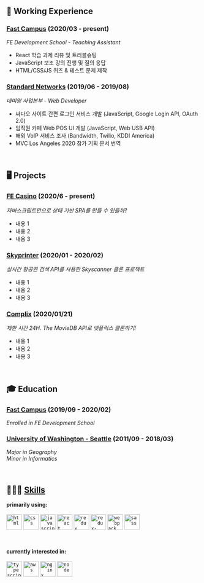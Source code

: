 <!--
### Hi there 👋

**smilejin92/smilejin92** is a ✨ _special_ ✨ repository because its `README.md` (this file) appears on your GitHub profile.

Here are some ideas to get you started:

- 🔭 I’m currently working on ...
- 🌱 I’m currently learning ...
- 👯 I’m looking to collaborate on ...
- 🤔 I’m looking for help with ...
- 💬 Ask me about ...
- 📫 How to reach me: ...
- 😄 Pronouns: ...
- ⚡ Fun fact: ...

👨🏻‍💻 FE Web Developer
✅ React JS
✅ JavaScript (ES6+)
✅ Semantic HTML
✅ Responsive CSS
✅ Webpack

-->

## 💼 Working Experience
### [Fast Campus](https://fastcampus.co.kr/) (2020/03 - present)
*FE Development School - Teaching Assistant*

* React 학습 과제 리뷰 및 트러블슈팅
* JavaScript 보조 강의 진행 및 질의 응답
* HTML/CSS/JS 퀴즈 & 테스트 문제 제작

### [Standard Networks](http://www.standardnetworks.co.kr/customer/onapp/main.vw) (2019/06 - 2019/08)
*네띠앙 사업본부 - Web Developer*

* 싸다오 사이트 간편 로그인 서비스 개발 (JavaScript, Google Login API, OAuth 2.0)
* 임직원 카페 Web POS UI 개발 (JavaScript, Web USB API)
* 해외 VoIP 서비스 조사 (Bandwidth, Twilio, KDDI America)
* MVC Los Angeles 2020 참가 기획 문서 번역

&nbsp;  

## 🖥 Projects
### [FE Casino](https://github.com/smilejin92/frontend-casino/tree/develop) (2020/6 - present)
*자바스크립트만으로 상태 기반 SPA를 만들 수 있을까?*

* 내용 1
* 내용 2
* 내용 3

### [Skyprinter](https://github.com/smilejin92/skyprinter) (2020/01 - 2020/02)
*실시간 항공권 검색 API를 사용한 Skyscanner 클론 프로젝트*

* 내용 1
* 내용 2
* 내용 3

### [Complix](https://github.com/smilejin92/Complix) (2020/01/21)
*제한 시간 24H. The MovieDB API로 넷플릭스 클론하기!*

* 내용 1
* 내용 2
* 내용 3

&nbsp;  

## 🎓 Education
### [Fast Campus](https://fastcampus.co.kr/) (2019/09 - 2020/02)
*Enrolled in FE Development School*

### [University of Washington - Seattle](https://www.washington.edu/) (2011/09 - 2018/03)
*Major in Geography*<br/>
*Minor in Informatics*

&nbsp;  

## 👨🏻‍💻 [Skills](https://github.com/smilejin92/TIL)
**primarily using:**<br/><br/>
<code><img height="40" alt="html" src="https://user-images.githubusercontent.com/37237125/89312669-801b0a80-d6b2-11ea-97cb-ceb59306e01b.png"></code>
<code><img height="40" alt="css" src="https://user-images.githubusercontent.com/32444914/92751856-58127b80-f3c3-11ea-9d8e-7122456c9a8f.png"></code>
<code><img height="40" alt="javascript" src="https://user-images.githubusercontent.com/32444914/92752157-a293f800-f3c3-11ea-976f-126137b09e96.png"></code>
<code><img height="40" alt="react" src="https://user-images.githubusercontent.com/32444914/92752344-d111d300-f3c3-11ea-9309-7c7cd203eba7.png"></code>
<code><img height="40" alt="redux" src="https://user-images.githubusercontent.com/32444914/92752513-f43c8280-f3c3-11ea-82f2-9f7cc1ace820.png"></code>
<code><img height="40" alt="redux-saga" src="https://user-images.githubusercontent.com/32444914/92753423-d6235200-f3c4-11ea-809d-3be137429419.png"></code>
<code><img height="40" alt="webpack" src="https://user-images.githubusercontent.com/32444914/92752731-25b54e00-f3c4-11ea-8a1a-00daf1347abe.png"></code>
<code><img height="40" alt="sass" src="https://user-images.githubusercontent.com/32444914/92753021-6dd47080-f3c4-11ea-93f3-5b76d8cc9096.png"></code>

&nbsp;  

**currently interested in:**<br/><br/>
<code><img height="40" alt="typescript" src="https://user-images.githubusercontent.com/32444914/92755183-8b0a3e80-f3c6-11ea-8c53-9a0bb04b8592.png"></code>
<code><img height="40" alt="aws" src="https://user-images.githubusercontent.com/32444914/92755379-b8ef8300-f3c6-11ea-96a2-84aa6bd2d615.png" /></code>
<code><img height="40" alt="nginx" src="https://user-images.githubusercontent.com/32444914/92755460-cd338000-f3c6-11ea-99fb-18097914a197.png" /></code>
<code><img height="40" alt="node" src="https://user-images.githubusercontent.com/32444914/92755548-e3d9d700-f3c6-11ea-87b3-942238a6dcb3.png" /></code>

&nbsp;  
